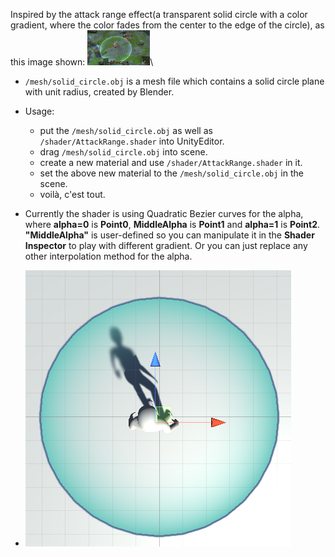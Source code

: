 Inspired by the attack range effect(a transparent solid circle with a color gradient, where the color fades from the center to the edge of the circle), as this image shown: <img src="./images/lol-range-info.jpg" style="width:100px;"/>\

- `/mesh/solid_circle.obj` is a mesh file which contains a solid circle plane with unit radius, created by Blender.

- Usage:
	- put the `/mesh/solid_circle.obj` as well as `/shader/AttackRange.shader` into UnityEditor.
	- drag `/mesh/solid_circle.obj` into scene.
	- create a new material and use `/shader/AttackRange.shader` in it.
	- set the above new material to the `/mesh/solid_circle.obj` in the scene.
	- voilà, c'est tout.

- Currently the shader is using Quadratic Bezier curves for the alpha, where **alpha=0** is **Point0**, **MiddleAlpha** is **Point1** and **alpha=1** is **Point2**. **"MiddleAlpha"** is user-defined so you can manipulate it in the **Shader Inspector** to play with different gradient. Or you can just replace any other interpolation method for the alpha.

- ![Result:](/AttackRangeEffect/images/result.png)